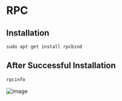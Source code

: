# RPC

## Installation

```py
sudo apt-get install rpcbind
```

## After Successful Installation 

```py
rpcinfo
```

![image](https://user-images.githubusercontent.com/52845731/150816149-8aa29887-f3b5-4b97-882e-c70d06bd2b8e.png)
